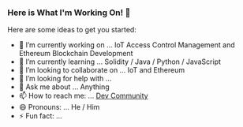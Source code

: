 ### Here is What I'm Working On! 👋



Here are some ideas to get you started:

- 🔭 I’m currently working on ... IoT Access Control Management and Ethereum Blockchain Development
- 🌱 I’m currently learning ... Solidity / Java / Python / JavaScript
- 👯 I’m looking to collaborate on ... IoT and Ethereum
- 🤔 I’m looking for help with ... 
- 💬 Ask me about ... Anything
- 📫 How to reach me: ... [Dev Community](https://dev.to/yongchanghe) 
- 😄 Pronouns: ... He / Him
- ⚡ Fun fact: ...

